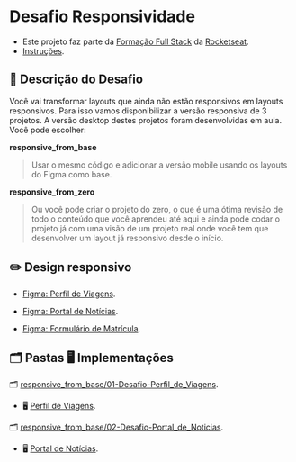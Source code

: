 # Desafio Responsividade

- Este projeto faz parte da [Formação Full Stack](https://github.com/thalesamaral/Rocketseat-Full_Stack/tree/main) da [Rocketseat](https://www.rocketseat.com.br/).
- [Instruções](https://www.notion.so/Desafio-pr-tico-Responsividade-e1d82951e3724b1bb5cfc5d621d287b4?pvs=21).

## 📝 Descrição do Desafio

Você vai transformar layouts que ainda não estão responsivos em layouts responsivos. Para isso vamos disponibilizar a versão responsiva de 3 projetos. A versão desktop destes projetos foram desenvolvidas em aula. Você pode escolher:

**responsive_from_base**

> Usar o mesmo código e adicionar a versão mobile usando os layouts do Figma como base.

**responsive_from_zero**

> Ou você pode criar o projeto do zero, o que é uma ótima revisão de todo o conteúdo que você aprendeu até aqui e ainda pode codar o projeto já com uma visão de um projeto real onde você tem que desenvolver um layout já responsivo desde o início.

## ✏️ Design responsivo

- [Figma: Perfil de Viagens](https://www.figma.com/community/file/1392188119249243534).

- [Figma: Portal de Notícias](https://www.figma.com/community/file/1392188698846698895).

- [Figma: Formulário de Matrícula](https://www.figma.com/community/file/1392235383386426797).


## **🗂️ Pastas 🖥️ Implementações**

🗂️ [responsive_from_base/01-Desafio-Perfil_de_Viagens](https://github.com/thalesamaral/Rocketseat-Full_Stack/tree/main/09-Desafio-Responsividade/responsive_from_base/01-Desafio-Perfil_de_Viagens).
- 🖥️ [Perfil de Viagens](https://thalesamaral.github.io/Rocketseat-Full_Stack/09-Desafio-Responsividade/responsive_from_base/01-Desafio-Perfil_de_Viagens).

🗂️ [responsive_from_base/02-Desafio-Portal_de_Noticias](https://github.com/thalesamaral/Rocketseat-Full_Stack/tree/main/09-Desafio-Responsividade/responsive_from_base/02-Desafio-Portal_de_Noticias).
- 🖥️ [Portal de Notícias](https://thalesamaral.github.io/Rocketseat-Full_Stack/09-Desafio-Responsividade/responsive_from_base/02-Desafio-Portal_de_Noticias).